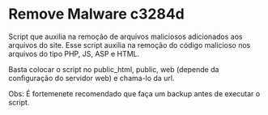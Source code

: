Remove Malware c3284d
=====================

Script que auxilia na remoção de arquivos maliciosos adicionados aos arquivos do site.
Esse script auxilia na remoção do código malicioso nos arquivos do tipo PHP, JS, ASP e HTML.

Basta colocar o script no public_html, public, web (depende da configuração do servidor web) e chama-lo da url.

Obs: É fortemenete recomendado que faça um backup antes de executar o script.
